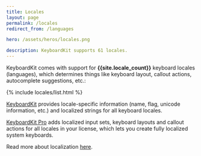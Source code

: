 ```yaml
---
title: Locales
layout: page
permalink: /locales
redirect_from: /languages

hero: /assets/heros/locales.png

description: KeyboardKit supports 61 locales.
---
```


KeyboardKit comes with support for <b>{{site.locale_count}}</b> keyboard locales (languages), which determines things like keyboard layout, callout actions, autocomplete suggestions, etc.:

{% include locales/list.html %}

[KeyboardKit](/open-source) provides locale-specific information (name, flag, unicode information, etc.) and localized strings for all keyboard locales.

[KeyboardKit Pro](/pro) adds localized input sets, keyboard layouts and callout actions for all locales in your license, which lets you create fully localized system keyboards.

Read more about localization [here](/features/localization).